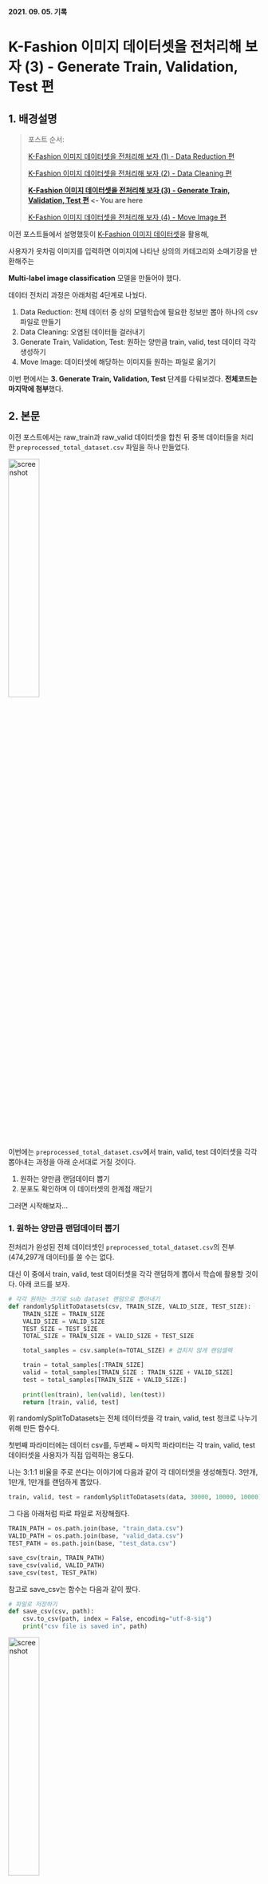 **2021. 09. 05. 기록**

# K-Fashion 이미지 데이터셋을 전처리해 보자 (3) - Generate Train, Validation, Test 편

## 1. 배경설명

> 포스트 순서:
> 
> [K-Fashion 이미지 데이터셋을 전처리해 보자 (1) - Data Reduction 편](https://github.com/heejaykong/TIL/blob/main/ML/k-fashion%EB%8D%B0%EC%9D%B4%ED%84%B0%EC%85%8B%20%EC%A0%84%EC%B2%98%EB%A6%AC%20%EA%B3%BC%EC%A0%95(1).md)
> 
> [K-Fashion 이미지 데이터셋을 전처리해 보자 (2) - Data Cleaning 편](https://github.com/heejaykong/TIL/blob/main/ML/k-fashion%EB%8D%B0%EC%9D%B4%ED%84%B0%EC%85%8B%20%EC%A0%84%EC%B2%98%EB%A6%AC%20%EA%B3%BC%EC%A0%95(2).md)
> 
> **[K-Fashion 이미지 데이터셋을 전처리해 보자 (3) - Generate Train, Validation, Test 편](https://github.com/heejaykong/TIL/blob/main/ML/k-fashion%EB%8D%B0%EC%9D%B4%ED%84%B0%EC%85%8B%20%EC%A0%84%EC%B2%98%EB%A6%AC%20%EA%B3%BC%EC%A0%95(3).md) <- You are here**
> 
> [K-Fashion 이미지 데이터셋을 전처리해 보자 (4) - Move Image 편](https://github.com/heejaykong/TIL/blob/main/ML/k-fashion%EB%8D%B0%EC%9D%B4%ED%84%B0%EC%85%8B%20%EC%A0%84%EC%B2%98%EB%A6%AC%20%EA%B3%BC%EC%A0%95(4).md)

이전 포스트들에서 설명했듯이 [K-Fashion 이미지 데이터셋](https://aihub.or.kr/aidata/7988)을 활용해,

사용자가 옷차림 이미지를 입력하면 이미지에 나타난 상의의 카테고리와 소매기장을 반환해주는

**Multi-label image classification** 모델을 만들어야 했다.

데이터 전처리 과정은 아래처럼 4단계로 나눴다.

1. Data Reduction: 전체 데이터 중 상의 모델학습에 필요한 정보만 뽑아 하나의 csv 파일로 만들기
2. Data Cleaning: 오염된 데이터들 걸러내기
3. Generate Train, Validation, Test: 원하는 양만큼 train, valid, test 데이터 각각 생성하기
4. Move Image: 데이터셋에 해당하는 이미지들 원하는 파일로 옮기기

이번 편에서는 **3. Generate Train, Validation, Test** 단계를 다뤄보겠다. **전체코드는 마지막에 첨부**했다.

## 2. 본문

이전 포스트에서는 raw_train과 raw_valid 데이터셋을 합친 뒤 중복 데이터들을 처리한 `preprocessed_total_dataset.csv` 파일을 하나 만들었다.

<img src="https://user-images.githubusercontent.com/18097984/137585368-2aa2f47d-290c-4480-987b-1c1ce19ee6aa.png" width="35%" alt="screenshot" />

이번에는 `preprocessed_total_dataset.csv`에서 train, valid, test 데이터셋을 각각 뽑아내는 과정을 아래 순서대로 거칠 것이다.

1. 원하는 양만큼 랜덤데이터 뽑기
2. 분포도 확인하며 이 데이터셋의 한계점 깨닫기

그러면 시작해보자...

### 1. 원하는 양만큼 랜덤데이터 뽑기

전처리가 완성된 전체 데이터셋인 `preprocessed_total_dataset.csv`의 전부(474,297개 데이터)를 쓸 수는 없다.

대신 이 중에서 train, valid, test 데이터셋을 각각 랜덤하게 뽑아서 학습에 활용할 것이다. 아래 코드를 보자.

```python
# 각각 원하는 크기로 sub dataset 랜덤으로 뽑아내기
def randomlySplitToDatasets(csv, TRAIN_SIZE, VALID_SIZE, TEST_SIZE):
    TRAIN_SIZE = TRAIN_SIZE
    VALID_SIZE = VALID_SIZE
    TEST_SIZE = TEST_SIZE
    TOTAL_SIZE = TRAIN_SIZE + VALID_SIZE + TEST_SIZE

    total_samples = csv.sample(n=TOTAL_SIZE) # 겹치지 않게 랜덤셀렉

    train = total_samples[:TRAIN_SIZE]
    valid = total_samples[TRAIN_SIZE : TRAIN_SIZE + VALID_SIZE]
    test = total_samples[TRAIN_SIZE + VALID_SIZE:]
    
    print(len(train), len(valid), len(test))
    return [train, valid, test]
```
위 randomlySplitToDatasets는 전체 데이터셋을 각 train, valid, test 청크로 나누기 위해 만든 함수다.

첫번째 파라미터에는 데이터 csv를, 두번째 ~ 마지막 파라미터는 각 train, valid, test 데이터셋을 사용자가 직접 입력하는 용도다.

나는 3:1:1 비율을 주로 쓴다는 이야기에 다음과 같이 각 데이터셋을 생성해줬다. 3만개, 1만개, 1만개를 랜덤하게 뽑았다.
```python
train, valid, test = randomlySplitToDatasets(data, 30000, 10000, 10000)
```

그 다음 아래처럼 따로 파일로 저장해줬다.
```python
TRAIN_PATH = os.path.join(base, "train_data.csv")
VALID_PATH = os.path.join(base, "valid_data.csv")
TEST_PATH = os.path.join(base, "test_data.csv")

save_csv(train, TRAIN_PATH)
save_csv(valid, VALID_PATH)
save_csv(test, TEST_PATH)
```

참고로 save_csv는 함수는 다음과 같이 짰다.
```python
# 파일로 저장하기
def save_csv(csv, path):
    csv.to_csv(path, index = False, encoding="utf-8-sig")
    print("csv file is saved in", path)
```

<img src="https://user-images.githubusercontent.com/18097984/149661189-dcf480f8-6331-47e3-83f9-74e7433ac564.png" alt="screenshot" width="35%" />

_위는 저장된 각 파일들의 모습_

### 2. 분포도 확인하며 이 데이터셋의 한계점 깨닫기

문제를 발견했다. 아래 test 데이터셋을 예시로 보면, 랜덤하게 뽑은 데이터셋임에도 그 distribution을 실제로 찍어보니 결코 데이터 분포가 고르지 않다는 걸 알 수 있다.

클래스 분포가 고르지 못하면 모델을 학습시킬 때 문제가 된다. 예를 들어 긴팔 티셔츠가 압도적으로 많은 데이터셋으로 학습시킨 모델은 어떤 인풋이 들어와도 긴팔 티셔츠만 아웃풋으로 내놓을 것이다.

데이터셋 자체의 문제점으로 보인다.

<img src="https://user-images.githubusercontent.com/18097984/149630365-580d5b51-af1a-491a-869b-9e3f47527ec4.png" alt="screenshot" width="70%" />

_클래스 분포도가 그리 고르지는 않은 걸 볼 수 있다._

참고로 분포를 찍어내는 코드는 다음과 같이 짰다.

```python
def showDistribution(csv):
    # '카테고리'와 '소매기장' 칼럼들을 다루기 위해 우선 칼럼명을 각각 list에 넣어준다
    classes = list(csv.columns[2:])
    categories = classes[:7]
    sleeves = classes[7:]
    
    # '카테고리'(니트웨어, 브라탑, 블라우스, 셔츠...)와 '소매기장'(긴팔, 7부, 반팔...) 칼럼으로
    # 만들 수 있는 모든 조합을 각각 sub dataframe으로 만들어 list에 저장한다.
    DATAFRAME_ARR = []
    combinations = []
    for i, category in enumerate(categories):
        for j, sleeve in enumerate(sleeves):
            combinations.append(sleeve + " " + category)
            sub = csv[(csv[sleeve] == 1) & (csv[category] == 1)]
            DATAFRAME_ARR.append(sub)
    
    for i, DATAFRAME in enumerate(DATAFRAME_ARR):
#         print(combinations[i], ":", len(DATAFRAME))
        print('{:10}'.format(combinations[i]), ":", len(DATAFRAME))
```

이 문제는 데이터셋을 아예 처음부터 다시 선정하지 않는 이상 해결할 방법이 사실상 없기 때문에,

어쩔 수 없이 감수하고 계속 진행하기로 했다 ㅠ 만약 추후에 프로젝트를 더 개선할 수 있다면 이 분포도를 자체적으로 개선하거나 다른 데이터셋을 가져오는 것이 좋을 것이다.

## 3. 전체코드 및 마무리

위에서 계속 설명해온 코드까지 포함한, 이번 전처리에 활용한 전체코드는 다음과 같다.

```python
import os
import pandas as pd
```

```python
# 각각 원하는 크기로 sub dataset 랜덤으로 뽑아내기
def randomlySplitToDatasets(csv, TRAIN_SIZE, VALID_SIZE, TEST_SIZE):
    TRAIN_SIZE = TRAIN_SIZE
    VALID_SIZE = VALID_SIZE
    TEST_SIZE = TEST_SIZE
    TOTAL_SIZE = TRAIN_SIZE + VALID_SIZE + TEST_SIZE

    total_samples = csv.sample(n=TOTAL_SIZE) # 겹치지 않게 랜덤셀렉

    train = total_samples[:TRAIN_SIZE]
    valid = total_samples[TRAIN_SIZE : TRAIN_SIZE + VALID_SIZE]
    test = total_samples[TRAIN_SIZE + VALID_SIZE:]
    
    print(len(train), len(valid), len(test))
    return [train, valid, test]
```

```python
def showDistribution(csv):
    # '카테고리'와 '소매기장' 칼럼들을 다루기 위해 우선 칼럼명을 각각 list에 넣어준다
    classes = list(csv.columns[2:])
    categories = classes[:7]
    sleeves = classes[7:]
    
    # '카테고리'(니트웨어, 브라탑, 블라우스, 셔츠...)와 '소매기장'(긴팔, 7부, 반팔...) 칼럼으로
    # 만들 수 있는 모든 조합을 각각 sub dataframe으로 만들어 list에 저장한다.
    DATAFRAME_ARR = []
    combinations = []
    for i, category in enumerate(categories):
        for j, sleeve in enumerate(sleeves):
            combinations.append(sleeve + " " + category)
            sub = csv[(csv[sleeve] == 1) & (csv[category] == 1)]
            DATAFRAME_ARR.append(sub)
    
    for i, DATAFRAME in enumerate(DATAFRAME_ARR):
#         print(combinations[i], ":", len(DATAFRAME))
        print('{:10}'.format(combinations[i]), ":", len(DATAFRAME))
```

```python
# 파일로 저장하기
def save_csv(csv, path):
    csv.to_csv(path, index = False, encoding="utf-8-sig")
    print("csv file is saved in", path)
```

```python
base = "../../input/"
csv = os.path.join(base, "preprocessed_total_dataset.csv")
data = pd.read_csv(csv, encoding='utf-8')
print(len(data))
```

```python
train, valid, test = randomlySplitToDatasets(data, 30000, 10000, 10000)
# showDistribution(test)
# showDistribution(valid)
# showDistribution(test)
```

```python
TRAIN_PATH = os.path.join(base, "train_data.csv")
VALID_PATH = os.path.join(base, "valid_data.csv")
TEST_PATH = os.path.join(base, "test_data.csv")

save_csv(train, TRAIN_PATH)
save_csv(valid, VALID_PATH)
save_csv(test, TEST_PATH)
```

```python
# To be continued... (4._image_move.ipynb)
```

다음 포스트에서는 이 데이터들에 해당하는 실제 이미지들을 원하는 디렉토리에 옮기는 작업을 기록할 예정이다.

### 참고
* [Random row selection in Pandas dataframe](https://stackoverflow.com/questions/15923826/random-row-selection-in-pandas-dataframe)
